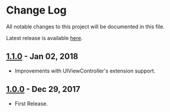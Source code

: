 # Change Log

All notable changes to this project will be documented in this file.

Latest release is available [here](https://github.com/hemangshah/Zingle/releases/latest).

## [1.1.0](https://github.com/hemangshah/Zingle/releases/tag/1.0.0) - Jan 02, 2018
- Improvements with UIViewController's extension support.

## [1.0.0](https://github.com/hemangshah/Zingle/releases/tag/1.0.0) - Dec 29, 2017
- First Release.
